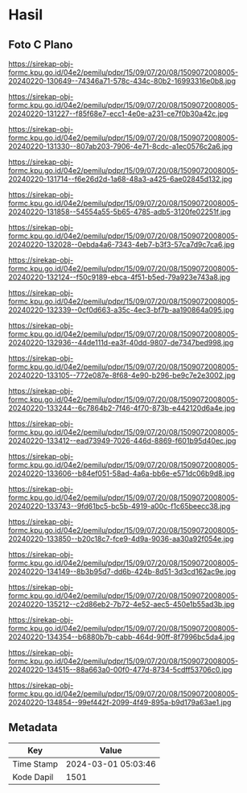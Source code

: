 # Hasil

## Foto C Plano

https://sirekap-obj-formc.kpu.go.id/04e2/pemilu/pdpr/15/09/07/20/08/1509072008005-20240220-130649--74346a71-578c-434c-80b2-16993316e0b8.jpg

https://sirekap-obj-formc.kpu.go.id/04e2/pemilu/pdpr/15/09/07/20/08/1509072008005-20240220-131227--f85f68e7-ecc1-4e0e-a231-ce7f0b30a42c.jpg

https://sirekap-obj-formc.kpu.go.id/04e2/pemilu/pdpr/15/09/07/20/08/1509072008005-20240220-131330--807ab203-7906-4e71-8cdc-a1ec0576c2a6.jpg

https://sirekap-obj-formc.kpu.go.id/04e2/pemilu/pdpr/15/09/07/20/08/1509072008005-20240220-131714--f6e26d2d-1a68-48a3-a425-6ae02845d132.jpg

https://sirekap-obj-formc.kpu.go.id/04e2/pemilu/pdpr/15/09/07/20/08/1509072008005-20240220-131858--54554a55-5b65-4785-adb5-3120fe02251f.jpg

https://sirekap-obj-formc.kpu.go.id/04e2/pemilu/pdpr/15/09/07/20/08/1509072008005-20240220-132028--0ebda4a6-7343-4eb7-b3f3-57ca7d9c7ca6.jpg

https://sirekap-obj-formc.kpu.go.id/04e2/pemilu/pdpr/15/09/07/20/08/1509072008005-20240220-132124--f50c9189-ebca-4f51-b5ed-79a923e743a8.jpg

https://sirekap-obj-formc.kpu.go.id/04e2/pemilu/pdpr/15/09/07/20/08/1509072008005-20240220-132339--0cf0d663-a35c-4ec3-bf7b-aa190864a095.jpg

https://sirekap-obj-formc.kpu.go.id/04e2/pemilu/pdpr/15/09/07/20/08/1509072008005-20240220-132936--44de111d-ea3f-40dd-9807-de7347bed998.jpg

https://sirekap-obj-formc.kpu.go.id/04e2/pemilu/pdpr/15/09/07/20/08/1509072008005-20240220-133105--772e087e-8f68-4e90-b296-be9c7e2e3002.jpg

https://sirekap-obj-formc.kpu.go.id/04e2/pemilu/pdpr/15/09/07/20/08/1509072008005-20240220-133244--6c7864b2-7f46-4f70-873b-e442120d6a4e.jpg

https://sirekap-obj-formc.kpu.go.id/04e2/pemilu/pdpr/15/09/07/20/08/1509072008005-20240220-133412--ead73949-7026-446d-8869-f601b95d40ec.jpg

https://sirekap-obj-formc.kpu.go.id/04e2/pemilu/pdpr/15/09/07/20/08/1509072008005-20240220-133606--b84ef051-58ad-4a6a-bb6e-e571dc06b9d8.jpg

https://sirekap-obj-formc.kpu.go.id/04e2/pemilu/pdpr/15/09/07/20/08/1509072008005-20240220-133743--9fd61bc5-bc5b-4919-a00c-f1c65beecc38.jpg

https://sirekap-obj-formc.kpu.go.id/04e2/pemilu/pdpr/15/09/07/20/08/1509072008005-20240220-133850--b20c18c7-fce9-4d9a-9036-aa30a92f054e.jpg

https://sirekap-obj-formc.kpu.go.id/04e2/pemilu/pdpr/15/09/07/20/08/1509072008005-20240220-134149--8b3b95d7-dd6b-424b-8d51-3d3cd162ac9e.jpg

https://sirekap-obj-formc.kpu.go.id/04e2/pemilu/pdpr/15/09/07/20/08/1509072008005-20240220-135212--c2d86eb2-7b72-4e52-aec5-450e1b55ad3b.jpg

https://sirekap-obj-formc.kpu.go.id/04e2/pemilu/pdpr/15/09/07/20/08/1509072008005-20240220-134354--b6880b7b-cabb-464d-90ff-8f7996bc5da4.jpg

https://sirekap-obj-formc.kpu.go.id/04e2/pemilu/pdpr/15/09/07/20/08/1509072008005-20240220-134515--88a663a0-00f0-477d-8734-5cdff53706c0.jpg

https://sirekap-obj-formc.kpu.go.id/04e2/pemilu/pdpr/15/09/07/20/08/1509072008005-20240220-134854--99ef442f-2099-4f49-895a-b9d179a63ae1.jpg


## Metadata

| Key        | Value               |
| ---------- | ------------------- |
| Time Stamp | 2024-03-01 05:03:46 |
| Kode Dapil | 1501                |



